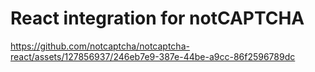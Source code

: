 # React integration for notCAPTCHA

https://github.com/notcaptcha/notcaptcha-react/assets/127856937/246eb7e9-387e-44be-a9cc-86f2596789dc

